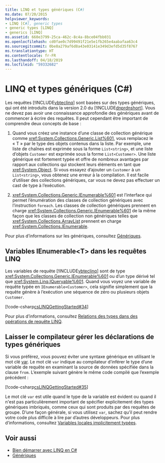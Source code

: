 ```yaml
---
title: LINQ et types génériques (C#)
ms.date: 07/20/2015
helpviewer_keywords:
- LINQ [C#], generic types
- generic types [LINQ]
- generics [LINQ]
ms.assetid: 660e3799-25ca-462c-8c4a-8bce04fbb031
ms.openlocfilehash: cd0fae0c7d99491f21e5e1fb265e4aabafaa63c4
ms.sourcegitcommit: 0be8a279af6d8a43e03141e349d3efd5d35f8767
ms.translationtype: HT
ms.contentlocale: fr-FR
ms.lasthandoff: 04/18/2019
ms.locfileid: "59332682"
---
```

# <a name="linq-and-generic-types-c"></a>LINQ et types génériques (C#)
Les requêtes [!INCLUDE[vbteclinq](~/includes/vbteclinq-md.md)] sont basées sur des types génériques, qui ont été introduits dans la version 2.0 du [!INCLUDE[dnprdnshort](~/includes/dnprdnshort-md.md)]. Vous ne devez pas avoir une connaissance approfondie des génériques avant de commencer à écrire des requêtes. Il peut cependant être important de comprendre deux concepts de base :  
  
1. Quand vous créez une instance d’une classe de collection générique comme <xref:System.Collections.Generic.List%601>, vous remplacez le « T » par le type des objets contenus dans la liste. Par exemple, une liste de chaînes est exprimée sous la forme `List<string>`, et une liste d’objets `Customer` est exprimée sous la forme `List<Customer>`. Une liste générique est fortement typée et offre de nombreux avantages par rapport aux collections qui stockent leurs éléments en tant que <xref:System.Object>. Si vous essayez d’ajouter un `Customer` à un `List<string>`, vous obtenez une erreur à la compilation. Il est facile d’utiliser des collections génériques, car vous ne devez pas effectuer un cast de type à l’exécution.  
  
2. <xref:System.Collections.Generic.IEnumerable%601> est l’interface qui permet l’énumération des classes de collection génériques avec l’instruction `foreach`. Les classes de collection génériques prennent en charge <xref:System.Collections.Generic.IEnumerable%601> de la même façon que les classes de collection non génériques telles que <xref:System.Collections.ArrayList> prennent en charge <xref:System.Collections.IEnumerable>.  
  
 Pour plus d’informations sur les génériques, consultez [Génériques](../../../../csharp/programming-guide/generics/index.md).  
  
## <a name="ienumerablet-variables-in-linq-queries"></a>Variables IEnumerable<T\> dans les requêtes LINQ  
 Les variables de requête [!INCLUDE[vbteclinq](~/includes/vbteclinq-md.md)] sont de type <xref:System.Collections.Generic.IEnumerable%601> ou d’un type dérivé tel que <xref:System.Linq.IQueryable%601>. Quand vous voyez une variable de requête typée en `IEnumerable<Customer>`, cela signifie simplement que la requête génère à l’exécution une séquence de zéro ou plusieurs objets `Customer`.  
  
 [!code-csharp[csLINQGettingStarted#34](~/samples/snippets/csharp/VS_Snippets_VBCSharp/CsLINQGettingStarted/CS/Class1.cs#34)]  
  
 Pour plus d’informations, consultez [Relations des types dans des opérations de requête LINQ](../../../../csharp/programming-guide/concepts/linq/type-relationships-in-linq-query-operations.md).  
  
## <a name="letting-the-compiler-handle-generic-type-declarations"></a>Laisser le compilateur gérer les déclarations de types génériques  
 Si vous préférez, vous pouvez éviter une syntaxe générique en utilisant le mot clé [var](../../../../csharp/language-reference/keywords/var.md). Le mot clé `var` indique au compilateur d’inférer le type d’une variable de requête en examinant la source de données spécifiée dans la clause `from`. L’exemple suivant génère le même code compilé que l’exemple précédent :  
  
 [!code-csharp[csLINQGettingStarted#35](~/samples/snippets/csharp/VS_Snippets_VBCSharp/CsLINQGettingStarted/CS/Class1.cs#35)]  
  
 Le mot clé `var` est utile quand le type de la variable est évident ou quand il n'est pas particulièrement important de spécifier explicitement des types génériques imbriqués, comme ceux qui sont produits par des requêtes de groupe. D’une façon générale, si vous utilisez `var`, sachez qu’il peut rendre votre code plus difficile à lire par d’autres développeurs. Pour plus d’informations, consultez [Variables locales implicitement typées](../../../../csharp/programming-guide/classes-and-structs/implicitly-typed-local-variables.md).  
  
## <a name="see-also"></a>Voir aussi

- [Bien démarrer avec LINQ en C#](../../../../csharp/programming-guide/concepts/linq/getting-started-with-linq.md)
- [Génériques](../../../../csharp/programming-guide/generics/index.md)
